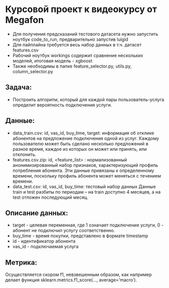 # Курсовой проект к видеокурсу от Megafon
* Для получения предсказаний тестового датасета нужно запустить ноутбук code_to_run, предварительно запустив luigid
* Для пайплайна требуется весь набор данных в т.ч. датасет features.csv
* Рабочий ноутбук workings содержит сравнение нескольких моделей, итоговая модель - xgboost
* Также необходимы в папке feature_selector.py, utils.py, column_selector.py

## Задача:
* Построить алгоритм, который для каждой пары пользователь-услуга определит вероятность подключения услуги.

## Данные:
* data_train.csv: id, vas_id, buy_time, target: информация об отклике абонентов на предложение подключения одной из услуг. Каждому пользователю может быть сделано несколько предложений в разное время, каждое из которых он может или принять, или отклонить.
* features.csv.zip: id, <feature_list> : нормализованный анонимизированный набор признаков, характеризующий профиль потребления абонента. Эти данные привязаны к определенному времени, поскольку профиль абонента может меняться с течением времени.
* data_test.csv: id, vas_id, buy_time: тестовый набор данных
Данные train и test разбиты по периодам – на train доступно 4 месяцев, а на test отложен последующий месяц.
## Описание данных:
* target - целевая переменная, где 1 означает подключение услуги, 0 - абонент не подключил услугу соответственно.
* buy_time - время покупки, представлено в формате timestamp 
* id - идентификатор абонента 
* vas_id - подключаемая услуга 

## Метрика:
Осуществляется скором f1, невзвешенным образом, как например делает функция sklearn.metrics.f1_score(…, average=’macro’).
